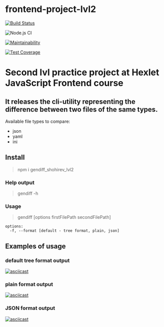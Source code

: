 # frontend-project-lvl2

[![Build Status](https://travis-ci.com/shohirev/frontend-project-lvl2.svg?branch=master)](https://travis-ci.com/shohirev/frontend-project-lvl2)

![Node.js CI](https://github.com/shohirev/frontend-project-lvl2/workflows/Node.js%20CI/badge.svg)

[![Maintainability](https://api.codeclimate.com/v1/badges/a99a88d28ad37a79dbf6/maintainability)](https://codeclimate.com/github/codeclimate/codeclimate/maintainability)

[![Test Coverage](https://api.codeclimate.com/v1/badges/a99a88d28ad37a79dbf6/test_coverage)](https://codeclimate.com/github/codeclimate/codeclimate/test_coverage)

#  Second lvl practice project at Hexlet JavaScript Frontend course

##  It releases the cli-utility representing the difference between two files of the same types.
Available file types to compare:
  - json
  - yaml
  - ini

## Install
>npm i gendiff_shohirev_lvl2

### Help output
> gendiff -h

### Usage
> gendiff [options firstFilePath secondFilePath]

	options:
	  -f, --format [default - tree format, plain, json]

## Examples of usage
### default tree format output

[![asciicast](https://asciinema.org/a/6llMbxsn02lUYqQjJO6LOfkWE.svg)](https://asciinema.org/a/6llMbxsn02lUYqQjJO6LOfkWE)

### plain format output

[![asciicast](https://asciinema.org/a/rxtTZI239tIELUYitKhJ9Uvoa.svg)](https://asciinema.org/a/rxtTZI239tIELUYitKhJ9Uvoa)

### JSON format output

[![asciicast](https://asciinema.org/a/xhWILr0lev3AVk4biFJ0qFBV9.svg)](https://asciinema.org/a/xhWILr0lev3AVk4biFJ0qFBV9)